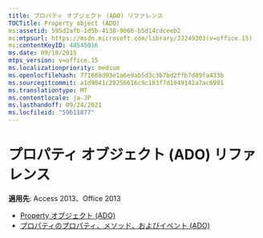 ```yaml
---
title: プロパティ オブジェクト (ADO) リファレンス
TOCTitle: Property object (ADO)
ms:assetid: 595d2afb-1d5b-4138-9066-b5d14cdceeb2
ms:mtpsurl: https://msdn.microsoft.com/library/JJ249303(v=office.15)
ms:contentKeyID: 48545016
ms.date: 09/18/2015
mtps_version: v=office.15
ms.localizationpriority: medium
ms.openlocfilehash: 771688d93e1a6e9ab5d3c3b7bd2ffb7d89fa433b
ms.sourcegitcommit: a1d9041c20256616c9c183f7d1049142a7ac6991
ms.translationtype: MT
ms.contentlocale: ja-JP
ms.lasthandoff: 09/24/2021
ms.locfileid: "59611877"
---
```

# <a name="property-object-ado-reference"></a>プロパティ オブジェクト (ADO) リファレンス

**適用先**: Access 2013、Office 2013

- [Property オブジェクト (ADO)](property-object-ado.md)
- [プロパティのプロパティ、メソッド、およびイベント (ADO)](property-properties-methods-and-events-ado.md)

